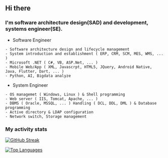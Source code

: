 ## Hi there

### I'm software architecture design(SAD) and development, systems engineer(SE).

- Software Engineer
```
- Software architecture design and lifecycle management
- System introduction and establishment ( ERP, CRM, SCM, MES, WMS, ... )
- Microsoft .NET ( C#, VB, ASP.Net, ... )
- Mobile Web/App ( XML, Javascrpt, HTML5, JQuery, Android Native, Java, Flutter, Dart, ... )
- Python, AI, Bigdata analyze
```

- System Engineer
```
- OS managemet ( Windows, Linux ) & Shell programming
- Web server ( IIS, Tomcat, Apache, ... )
- DBMS ( Oracle, MSSQL, ... ) Handling ( DCL, DDL, DML ) & Database programming
- Active directory & LDAP configuration
- Network switch, Storage management
```

### My activity stats
[![GitHub Streak](http://github-readme-streak-stats.herokuapp.com?user=berealize&theme=dark&background=000000)](https://git.io/streak-stats)

[![Top Languages](https://github-readme-stats.vercel.app/api/top-langs/?username=berealize&layout=compact&theme=vision-friendly-dark)](https://github.com/anuraghazra/github-readme-stats)

<img src="https://komarev.com/ghpvc/?username=berealize&style=flat-square&color=blue" alt=""/>
